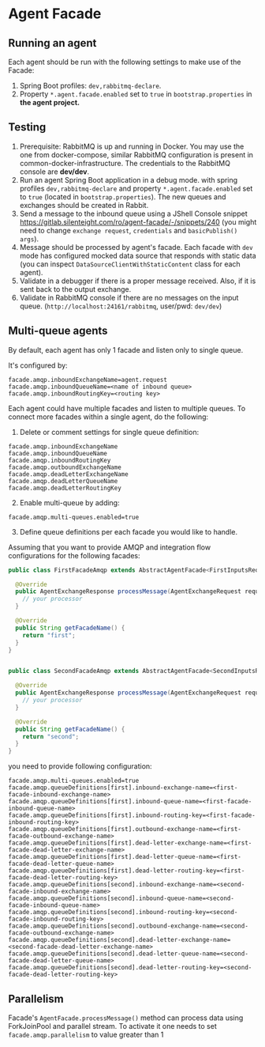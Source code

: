 # Agent Facade

## Running an agent

Each agent should be run with the following settings to make use of the Facade:
1. Spring Boot profiles: `dev,rabbitmq-declare`.
2. Property `*.agent.facade.enabled` set to `true` in `bootstrap.properties` in **the agent project.**

## Testing

1. Prerequisite: RabbitMQ is up and running in Docker. You may use the one from docker-compose, similar RabbitMQ configuration is present in common-docker-infrastructure.
   The credentials to the RabbitMQ console are **dev/dev**.
2. Run an agent Spring Boot application in a debug mode. with spring profiles `dev,rabbitmq-declare` and property `*.agent.facade.enabled` set to `true` (located in `bootstrap.properties`). 
   The new queues and exchanges should be created in Rabbit.
3. Send a message to the inbound queue using a JShell Console snippet https://gitlab.silenteight.com/ro/agent-facade/-/snippets/240 (you might need to change `exchange request`, `credentials` and `basicPublish() args`).
4. Message should be processed by agent's facade. Each facade with `dev` mode has configured mocked data source that responds with static data (you can inspect `DataSourceClientWithStaticContent` class for each agent).
5. Validate in a debugger if there is a proper message received. Also, if it is sent back to the output exchange.
6. Validate in RabbitMQ console if there are no messages on the input queue. (`http://localhost:24161/rabbitmq`, user/pwd: `dev/dev`)

## Multi-queue agents

By default, each agent has only 1 facade and listen only to single queue.

It's configured by:
```
facade.amqp.inboundExchangeName=agent.request
facade.amqp.inboundQueueName=<name of inbound queue>
facade.amqp.inboundRoutingKey=<routing key>
```

Each agent could have multiple facades and listen to multiple queues.
To connect more facades within a single agent, do the following:

1. Delete or comment settings for single queue definition:
```asciidoc
facade.amqp.inboundExchangeName
facade.amqp.inboundQueueName
facade.amqp.inboundRoutingKey
facade.amqp.outboundExchangeName
facade.amqp.deadLetterExchangeName
facade.amqp.deadLetterQueueName
facade.amqp.deadLetterRoutingKey
```

2. Enable multi-queue by adding:

```
facade.amqp.multi-queues.enabled=true
```

3. Define queue definitions per each facade you would like to handle.

Assuming that you want to provide AMQP and integration flow configurations for the following facades:

```java
public class FirstFacadeAmqp extends AbstractAgentFacade<FirstInputsRequest, FirstInput> {

  @Override
  public AgentExchangeResponse processMessage(AgentExchangeRequest request) {
    // your processor
  }

  @Override
  public String getFacadeName() {
    return "first";
  }
}


public class SecondFacadeAmqp extends AbstractAgentFacade<SecondInputsRequest, SecondInput> {

  @Override
  public AgentExchangeResponse processMessage(AgentExchangeRequest request) {
    // your processor
  }

  @Override
  public String getFacadeName() {
    return "second";
  }
}

```

you need to provide following configuration:

```
facade.amqp.multi-queues.enabled=true
facade.amqp.queueDefinitions[first].inbound-exchange-name=<first-facade-inbound-exchange-name>
facade.amqp.queueDefinitions[first].inbound-queue-name=<first-facade-inbound-queue-name>
facade.amqp.queueDefinitions[first].inbound-routing-key=<first-facade-inbound-routing-key>
facade.amqp.queueDefinitions[first].outbound-exchange-name=<first-facade-outbound-exchange-name>
facade.amqp.queueDefinitions[first].dead-letter-exchange-name=<first-facade-dead-letter-exchange-name>
facade.amqp.queueDefinitions[first].dead-letter-queue-name=<first-facade-dead-letter-queue-name>
facade.amqp.queueDefinitions[first].dead-letter-routing-key=<first-facade-dead-letter-routing-key>
facade.amqp.queueDefinitions[second].inbound-exchange-name=<second-facade-inbound-exchange-name>
facade.amqp.queueDefinitions[second].inbound-queue-name=<second-facade-inbound-queue-name>
facade.amqp.queueDefinitions[second].inbound-routing-key=<second-facade-inbound-routing-key>
facade.amqp.queueDefinitions[second].outbound-exchange-name=<second-facade-outbound-exchange-name>
facade.amqp.queueDefinitions[second].dead-letter-exchange-name=<second-facade-dead-letter-exchange-name>
facade.amqp.queueDefinitions[second].dead-letter-queue-name=<second-facade-dead-letter-queue-name>
facade.amqp.queueDefinitions[second].dead-letter-routing-key=<second-facade-dead-letter-routing-key>
```

## Parallelism

Facade's `AgentFacade.processMessage()` method can process data using ForkJoinPool and parallel stream. To activate it
one needs to set `facade.amqp.parallelism` to value greater than 1